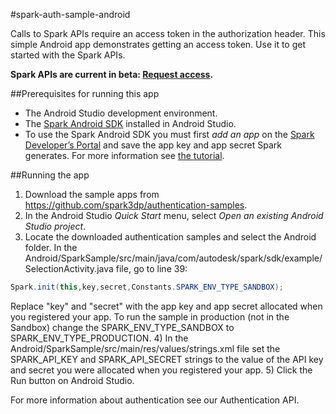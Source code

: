 #spark-auth-sample-android

Calls to Spark APIs require an access token in the authorization header. This simple Android app demonstrates getting an access token.  Use it to get started with the Spark APIs.

<b>Spark APIs are current in beta: [Request access](https://spark.autodesk.com/developers/).</b>

##Prerequisites for running this app

* The Android Studio development environment.
* The [Spark Android SDK](https://github.com/spark3dp/spark-android-SDK) installed in Android Studio.
* To use the Spark Android SDK you must first <i>add an app</i> on the [Spark Developer’s Portal](https://spark.autodesk.com/developers/myApps) and save the app key and app secret Spark generates. For more information see [the tutorial](https://spark.autodesk.com/developers/reference/introduction/tutorials/register-an-app).

##Running the app

1) Download the sample apps from https://github.com/spark3dp/authentication-samples.
2) In the Android Studio <i>Quick Start</i> menu, select <i>Open an existing Android Studio project</i>. 
3) Locate the downloaded authentication samples and select the Android folder. In the Android/SparkSample/src/main/java/com/autodesk/spark/sdk/example/SelectionActivity.java file, go to line 39:  
```Java
Spark.init(this,key,secret,Constants.SPARK_ENV_TYPE_SANDBOX);
```
Replace "key" and "secret" with the app key and app secret allocated when you registered your app.
To run the sample in production (not in the Sandbox) change the SPARK_ENV_TYPE_SANDBOX to SPARK_ENV_TYPE_PRODUCTION.
4) In the Android/SparkSample/src/main/res/values/strings.xml file set the SPARK_API_KEY and SPARK_API_SECRET strings to the value of the API key and secret you were allocated when you registered your app.
5) Click the Run button on Android Studio.

For more information about authentication see our Authentication API.
